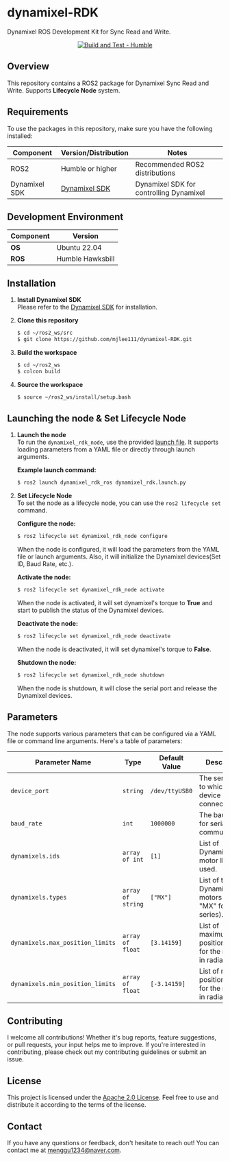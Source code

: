 # dynamixel-RDK

Dynamixel ROS Development Kit for Sync Read and Write. 

<div align="center">
  
[![Build and Test - Humble](https://github.com/mjlee111/dynamixel-RDK/actions/workflows/humble.yml/badge.svg?branch=master&event=push)](https://github.com/mjlee111/dynamixel-RDK/actions/workflows/humble.yml)

</div>

## Overview
This repository contains a ROS2 package for Dynamixel Sync Read and Write. Supports **Lifecycle Node** system.

## Requirements
To use the packages in this repository, make sure you have the following installed:

| Component | Version/Distribution | Notes |
|-----------|----------------------|-------|
| ROS2 |  Humble or higher | Recommended ROS2 distributions |
| Dynamixel SDK | [Dynamixel SDK](https://github.com/ROBOTIS-GIT/DynamixelSDK) | Dynamixel SDK for controlling Dynamixel  |

## Development Environment

| Component   | Version          |
|-------------|------------------|
| **OS**      | Ubuntu 22.04     |
| **ROS**     | Humble Hawksbill |

## Installation
1. **Install Dynamixel SDK** <br>
    Please refer to the [Dynamixel SDK](https://github.com/ROBOTIS-GIT/DynamixelSDK) for installation.

2. **Clone this repository**
    ```bash
    $ cd ~/ros2_ws/src
    $ git clone https://github.com/mjlee111/dynamixel-RDK.git
    ```

3. **Build the workspace**
    ```bash
    $ cd ~/ros2_ws
    $ colcon build
    ```

4. **Source the workspace**
    ```bash
    $ source ~/ros2_ws/install/setup.bash
    ```

## Launching the node & Set Lifecycle Node

1. **Launch the node** <br>
    To run the `dynamixel_rdk_node`, use the provided [launch file](dynamixel_rdk_ros/launch/dynamixel_rdk.launch.py). It supports loading parameters from a YAML file or directly through launch arguments.

    **Example launch command:**
    ```bash
    $ ros2 launch dynamixel_rdk_ros dynamixel_rdk.launch.py
    ```

2. **Set Lifecycle Node** <br>
    To set the node as a lifecycle node, you can use the `ros2 lifecycle set` command.

    **Configure the node:**
    ```bash
    $ ros2 lifecycle set dynamixel_rdk_node configure
    ```
    When the node is configured, it will load the parameters from the YAML file or launch arguments. Also, it will initialize the Dynamixel devices(Set ID, Baud Rate, etc.).

    **Activate the node:**
    ```bash
    $ ros2 lifecycle set dynamixel_rdk_node activate
    ```
    When the node is activated, it will set dynamixel's torque to **True** and start to publish the status of the Dynamixel devices. 

    **Deactivate the node:**
    ```bash
    $ ros2 lifecycle set dynamixel_rdk_node deactivate
    ```
    When the node is deactivated, it will set dynamixel's torque to **False**.

    **Shutdown the node:**
    ```bash
    $ ros2 lifecycle set dynamixel_rdk_node shutdown
    ```
    When the node is shutdown, it will close the serial port and release the Dynamixel devices. 

## Parameters

The node supports various parameters that can be configured via a YAML file or command line arguments. Here's a table of parameters:

| Parameter Name             | Type             | Default Value                  | Description                                                                 |
|----------------------------|------------------|---------------------------------|-----------------------------------------------------------------------------|
| `device_port`              | `string`         | `/dev/ttyUSB0`                  | The serial port to which the device is connected.                           |
| `baud_rate`                | `int`            | `1000000`                       | The baud rate for serial communication.                                     |
| `dynamixels.ids`           | `array of int`   | `[1]`                     | List of Dynamixel motor IDs to be used.                                     |
| `dynamixels.types`         | `array of string`| `["MX"]`            | List of types of Dynamixel motors (e.g., "MX" for MX series).               |
| `dynamixels.max_position_limits` | `array of float` | `[3.14159]`  | List of maximum position limits for the motors in radians.                  |
| `dynamixels.min_position_limits` | `array of float` | `[-3.14159]`| List of minimum position limits for the motors in radians.                  |


## Contributing
I welcome all contributions! Whether it's bug reports, feature suggestions, or pull requests, your input helps me to improve. If you're interested in contributing, please check out my contributing guidelines or submit an issue.

## License
This project is licensed under the [Apache 2.0 License](LICENSE). Feel free to use and distribute it according to the terms of the license.

## Contact
If you have any questions or feedback, don't hesitate to reach out! You can contact me at [menggu1234@naver.com][email].

[email]: mailto:menggu1234@naver.com
